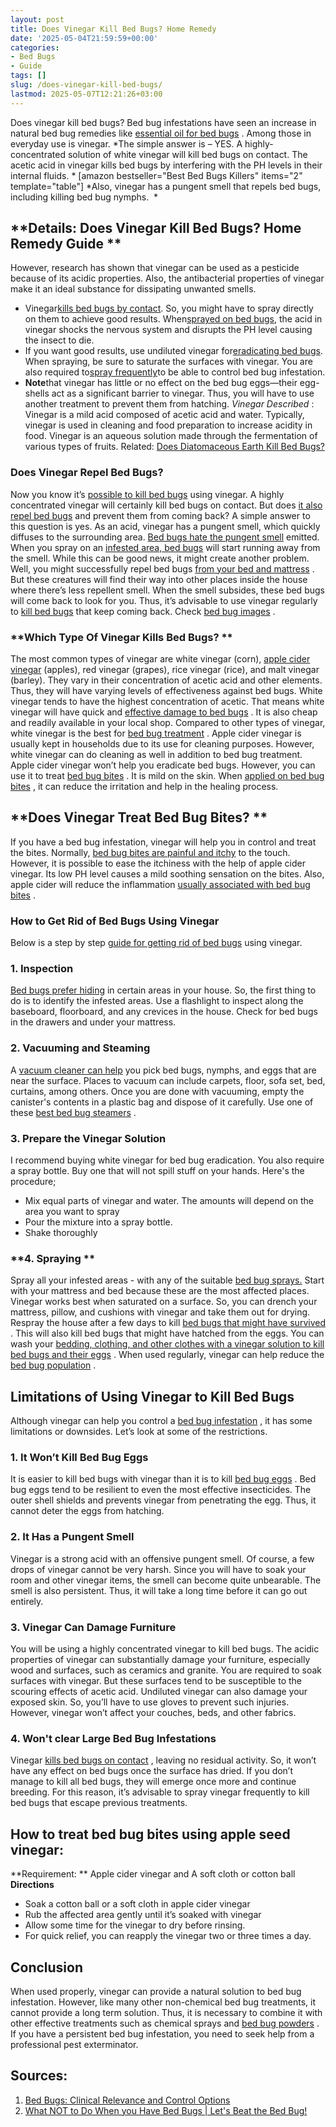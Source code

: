 ```yaml
---
layout: post
title: Does Vinegar Kill Bed Bugs? Home Remedy
date: '2025-05-04T21:59:59+00:00'
categories:
- Bed Bugs
- Guide
tags: []
slug: /does-vinegar-kill-bed-bugs/
lastmod: 2025-05-07T12:21:26+03:00
---
```


Does vinegar kill bed bugs? Bed bug infestations have seen an increase in natural bed bug remedies like
[essential oil for bed bugs](https://pestpolicy.com/essential-oils-for-bed-bugs/)
. Among those in everyday use is vinegar.
*The simple answer is – YES. A highly-concentrated solution of white vinegar will kill bed bugs on contact. The acetic acid in vinegar kills bed bugs by interfering with the PH levels in their internal fluids. *
[amazon bestseller="Best Bed Bugs Killers" items="2" template="table"]
*Also, vinegar has a pungent smell that repels bed bugs, including killing bed bug nymphs.  *
## **Details: Does Vinegar Kill Bed Bugs? Home Remedy Guide **
However, research has shown that vinegar can be used as a pesticide because of its acidic properties. Also, the antibacterial properties of vinegar make it an ideal substance for dissipating unwanted smells.
- Vinegar[kills bed bugs by contact](https://pestpolicy.com/does-bleach-kill-bed-bugs/). So, you might have to spray directly on them to achieve good results. When[sprayed on bed bugs](https://pestpolicy.com/proof-bed-bug-spray-review/), the acid in vinegar shocks the nervous system and disrupts the PH level causing the insect to die.
- If you want good results, use undiluted vinegar for[eradicating bed bugs](https://pestpolicy.com/what-does-bed-bug-poop-look-like/). When spraying, be sure to saturate the surfaces with vinegar. You are also required to[spray frequently](https://pestpolicy.com/bedlam-plus-bed-bug-spray-review/)to be able to control bed bug infestation.
- **Note**that vinegar has little or no effect on the bed bug eggs—their egg-shells act as a significant barrier to vinegar. Thus, you will have to use another treatment to prevent them from hatching.
*Vinegar Described*
:
Vinegar is a mild acid composed of acetic acid and water. Typically, vinegar is used in cleaning and food preparation to increase acidity in food. Vinegar is an aqueous solution made through the fermentation of various types of fruits.
Related:
[Does Diatomaceous Earth Kill Bed Bugs?](https://pestpolicy.com/does-diatomaceous-earth-kill-bed-bugs/)
### **Does Vinegar Repel Bed Bugs?**
Now you know it’s
[possible to kill bed bugs](https://pestpolicy.com/does-lysol-kill-bed-bugs/)
using vinegar. A highly concentrated vinegar will certainly kill bed bugs on contact. But does
[it also repel bed bugs](https://pestpolicy.com/bed-bug-bites-vs-mosquito-bites/)
and prevent them from coming back?
A simple answer to this question is yes. As an acid, vinegar has a pungent smell, which quickly diffuses to the surrounding area.
[Bed bugs hate the pungent smell](https://pestpolicy.com/what-do-bed-bugs-smell-like/)
emitted. When you spray on an
[infested area, bed bugs](https://pestpolicy.com/harris-bed-bug-killer-review/)
will start running away from the smell.
While this can be good news, it might create another problem. Well, you might successfully repel bed bugs
[from your bed and mattress](https://pestpolicy.com/best-bed-bug-mattress-encasements/)
. But these creatures will find their way into other places inside the house where there’s less repellent smell.
When the smell subsides, these bed bugs will come back to look for you. Thus, it’s advisable to use vinegar regularly to
[kill bed bugs](https://pestpolicy.com/do-ants-kill-bed-bugs/)
that keep coming back. Check
[bed bug images](https://pestpolicy.com/pictures-of-bed-bugs/)
.
### **Which Type Of Vinegar Kills Bed Bugs? **
The most common types of vinegar are white vinegar (corn),
[apple cider vinegar](https://pestpolicy.com/does-apple-cider-vinegar-kill-fleas/)
(apples), red vinegar (grapes), rice vinegar (rice), and malt vinegar (barley).
They vary in their concentration of acetic acid and other elements. Thus, they will have varying levels of effectiveness against bed bugs. White vinegar tends to have the highest concentration of acetic.
That means white vinegar will have quick and
[effective damage to bed bugs](https://pestpolicy.com/tea-tree-oil-for-bed-bugs/)
. It is also cheap and readily available in your local shop. Compared to other types of vinegar, white vinegar is the best for
[bed bug treatment](https://pestpolicy.com/does-baby-powder-kill-bed-bugs/)
.
Apple cider vinegar is usually kept in households due to its use for cleaning purposes. However, white vinegar can do cleaning as well in addition to bed bug treatment. Apple cider vinegar won’t help you eradicate bed bugs.
However, you can use it to treat
[bed bug bites](https://pestpolicy.com/flea-bites-vs-bed-bug-bites/)
. It is mild on the skin. When
[applied on bed bug bites](https://pestpolicy.com/flea-bites-vs-bed-bug-bites/)
, it can reduce the irritation and help in the healing process.
## **Does Vinegar Treat Bed Bug Bites? **
If you have a bed bug infestation, vinegar will help you in control and treat the bites. Normally,
[bed bug bites are painful and itchy](https://pestpolicy.com/can-bed-bugs-bite-through-clothing/)
to the touch.
However, it is possible to ease the itchiness with the help of apple cider vinegar. Its low PH level causes a mild soothing sensation on the bites.
Also, apple cider will reduce the inflammation
[usually associated with bed bug bites](https://pestpolicy.com/pictures-of-bed-bug-bites/)
.
### **How to Get Rid of Bed Bugs Using Vinegar**
Below is a step by step
[guide for getting rid of bed bugs](https://pestpolicy.com/can-bed-bugs-live-in-carpet/)
using vinegar.
### **1. Inspection**
[Bed bugs prefer hiding](https://pestpolicy.com/where-do-bed-bugs-hide/)
in certain areas in your house. So, the first thing to do is to identify the infested areas. Use a flashlight to inspect along the baseboard, floorboard, and any crevices in the house.
Check for bed bugs in the drawers and under your mattress.
### **2. Vacuuming and Steaming**
A
[vacuum cleaner can help](https://pestpolicy.com/best-vacuum-for-bed-bugs/)
you pick bed bugs, nymphs, and eggs that are near the surface. Places to vacuum can include carpets, floor, sofa set, bed, curtains, among others.
Once you are done with vacuuming, empty the canister's contents in a plastic bag and dispose of it carefully. Use one of these
[best bed bug steamers](https://pestpolicy.com/best-bed-bug-steamer/)
.
### **3. Prepare the Vinegar Solution**
I recommend buying white vinegar for bed bug eradication. You also require a spray bottle. Buy one that will not spill stuff on your hands. Here's the procedure;
- Mix equal parts of vinegar and water. The amounts will depend on the area you want to spray
- Pour the mixture into a spray bottle.
- Shake thoroughly
### **4. Spraying **
Spray all your infested areas - with any of the suitable
[bed bug sprays.](https://pestpolicy.com/best-bed-bug-spray/)
Start with your mattress and bed because these are the most affected places.
Vinegar works best when saturated on a surface. So, you can drench your mattress, pillow, and cushions with vinegar and take them out for drying.
Respray the house after a few days to kill
[bed bugs that might have survived](https://pestpolicy.com/can-bed-bugs-survive-in-water/)
. This will also kill bed bugs that might have hatched from the eggs.
You can wash your
[bedding, clothing, and other clothes with a vinegar solution to kill bed bugs and their eggs](https://pestpolicy.com/are-bed-bug-eggs-hard-or-soft/)
. When used regularly, vinegar can help reduce the
[bed bug population](https://pestpolicy.com/dead-bed-bugs/)
.
## **Limitations of Using Vinegar to Kill Bed Bugs**
Although vinegar can help you control a
[bed bug infestation](https://pestpolicy.com/can-you-see-bed-bugs/)
, it has some limitations or downsides. Let’s look at some of the restrictions.
### **1. It Won’t Kill Bed Bug Eggs**
It is easier to kill bed bugs with vinegar than it is to kill
[bed bug eggs](https://pestpolicy.com/how-to-kill-bed-bug-eggs/)
. Bed bug eggs tend to be resilient to even the most effective insecticides.
The outer shell shields and prevents vinegar from penetrating the egg. Thus, it cannot deter the eggs from hatching.
### **2. It Has a Pungent Smell**
Vinegar is a strong acid with an offensive pungent smell. Of course, a few drops of vinegar cannot be very harsh. Since you will have to soak your room and other vinegar items, the smell can become quite unbearable.
The smell is also persistent. Thus, it will take a long time before it can go out entirely.
### **3. Vinegar Can Damage Furniture**
You will be using a highly concentrated vinegar to kill bed bugs. The acidic properties of vinegar can substantially damage your furniture, especially wood and surfaces, such as ceramics and granite.
You are required to soak surfaces with vinegar. But these surfaces tend to be susceptible to the scouring effects of acetic acid.
Undiluted vinegar can also damage your exposed skin. So, you’ll have to use gloves to prevent such injuries. However, vinegar won’t affect your couches, beds, and other fabrics.
### **4. Won't clear Large Bed Bug Infestations**
Vinegar
[kills bed bugs on contact](https://pestpolicy.com/does-rubbing-alcohol-kill-bed-bugs/)
, leaving no residual activity. So, it won’t have any effect on bed bugs once the surface has dried.
If you don’t manage to kill all bed bugs, they will emerge once more and continue breeding.
For this reason, it’s advisable to spray vinegar frequently to kill bed bugs that escape previous treatments.
## How to treat bed bug bites using apple seed vinegar:
**Requirement: **
Apple cider vinegar and A soft cloth or cotton ball
**Directions**
- Soak a cotton ball or a soft cloth in apple cider vinegar
- Rub the affected area gently until it’s soaked with vinegar
- Allow some time for the vinegar to dry before rinsing.
- For quick relief, you can reapply the vinegar two or three times a day.
## Conclusion
When used properly, vinegar can provide a natural solution to bed bug infestation. However, like many other non-chemical bed bug treatments, it cannot provide a long term solution.
Thus, it is necessary to combine it with other effective treatments such as chemical sprays and
[bed bug powders](https://pestpolicy.com/best-bed-bug-powder/)
.
If you have a persistent bed bug infestation, you need to seek help from a professional pest exterminator.
## Sources:
1. [Bed Bugs: Clinical Relevance and Control Options](https://pestpolicy.com/)
2. [What NOT to Do When you Have Bed Bugs | Let's Beat the Bed Bug!](https://www.bedbugs.umn.edu/what-not-to-do)
